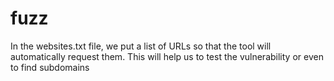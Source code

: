 # fuzz
In the websites.txt file, we put a list of URLs so that the tool will automatically request them. This will help us to test the vulnerability or even to find subdomains
